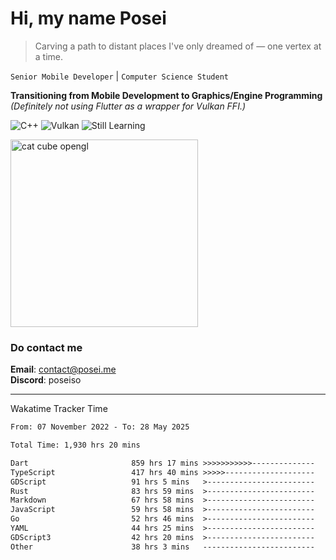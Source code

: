 # Hi, my name Posei

> Carving a path to distant places I've only dreamed of — one vertex at a time.

`Senior Mobile Developer` | `Computer Science Student`  

**Transitioning from Mobile Development to Graphics/Engine Programming**  
_(Definitely not using Flutter as a wrapper for Vulkan FFI.)_

![C++](https://img.shields.io/badge/C++-00599C?style=flat&logo=c%2B%2B&logoColor=white)
![Vulkan](https://img.shields.io/badge/Vulkan-AC162C?style=flat&logo=vulkan&logoColor=white)
![Still Learning](https://img.shields.io/badge/Still%20Learning-FFCC00?style=flat&logoColor=white)

  <img src="https://github.com/user-attachments/assets/54c92bc8-af3e-4bf1-b442-e889f1c01633" width="300" alt="cat cube opengl" />

### Do contact me

**Email**: [contact@posei.me](mailto:contact@posei.me)  
**Discord**: poseiso

---

Wakatime Tracker Time

<!--START_SECTION:waka-->

```txt
From: 07 November 2022 - To: 28 May 2025

Total Time: 1,930 hrs 20 mins

Dart                       859 hrs 17 mins >>>>>>>>>>>--------------   44.52 %
TypeScript                 417 hrs 40 mins >>>>>--------------------   21.64 %
GDScript                   91 hrs 5 mins   >------------------------   04.72 %
Rust                       83 hrs 59 mins  >------------------------   04.35 %
Markdown                   67 hrs 58 mins  >------------------------   03.52 %
JavaScript                 59 hrs 58 mins  >------------------------   03.11 %
Go                         52 hrs 46 mins  >------------------------   02.73 %
YAML                       44 hrs 25 mins  >------------------------   02.30 %
GDScript3                  42 hrs 20 mins  >------------------------   02.19 %
Other                      38 hrs 3 mins   -------------------------   01.97 %
```

<!--END_SECTION:waka-->

